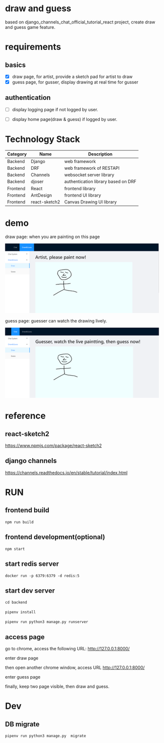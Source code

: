 # draw and guess
based on django_channels_chat_official_tutorial_react project,
create draw and guess game feature.

# requirements

## basics
- [x] draw page, for artist, provide a sketch pad for artist to draw
- [x] guess page, for gusser, display drawing at real time for gusser

## authentication
- [ ] display logging page if not logged by user.
- [ ] display home page(draw & guess) if logged by user.


# Technology Stack

| Category | Name | Description |
| ----------- | ----------- | ----------- |
| Backend | Django | web framework |
| Backend | DRF | web framework of RESTAPI |
| Backend | Channels | websocket server library |
| Backend | djoser | authentication library based on DRF |
| Frontend | React | frontend library |
| Frontend | AntDesign | frontend UI library |
| Frontend | react-sketch2 | Canvas Drawing UI library |

# demo
draw page: when you are painting on this page

![avatar](./demo/draw.png)

guess page: guesser can watch the drawing lively.

![avatar](./demo/guess.png)

# reference
## react-sketch2
https://www.npmjs.com/package/react-sketch2

## django channels
https://channels.readthedocs.io/en/stable/tutorial/index.html


# RUN

## frontend build

```
npm run build
```

## frontend development(optional)

```
npm start
```


## start redis server

```
docker run -p 6379:6379 -d redis:5
```

## start dev server
```
cd backend

pipenv install

pipenv run python3 manage.py runserver
```

## access page
go to chrome, access the following URL:
http://127.0.0.1:8000/

enter draw page

then open another chrome window, access URL
http://127.0.0.1:8000/

enter guess page

finally, keep two page visible, then draw and guess.


# Dev

## DB migrate

```
pipenv run python3 manage.py  migrate
```



